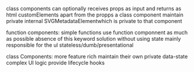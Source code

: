 class components can optionally receives props as input and returns as html customElements
apart from the propps a class component maintain private internal SVGMetadataElementwhich is private to that component

function components:
simple functions
use function componnent as much as possible
absence of this keyword
solution without using state
mainly responsible for the ul
stateless/dumb/presentational

class Components:
more feature rich maintain their own private data-state
complex UI logic
provide lifecycle hooks